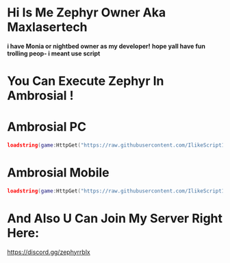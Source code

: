 # Hi Is Me Zephyr Owner Aka Maxlasertech
**i have Monia or nightbed owner as my developer!**
**hope yall have fun trolling peop- i meant use script**
# You Can Execute Zephyr In Ambrosial !

# Ambrosial PC
```lua
loadstring(game:HttpGet("https://raw.githubusercontent.com/IlikeScript1234/ZephyrForRobloxV3.0/main/PCAmbrosialLauncher.lua"))()
```

# Ambrosial Mobile
```lua
loadstring(game:HttpGet("https://raw.githubusercontent.com/IlikeScript1234/ZephyrForRobloxV3.0/main/MobileAmbrosialLauncher.lua"))()
```

# And Also U Can Join My Server Right Here:
https://discord.gg/zephyrrblx
